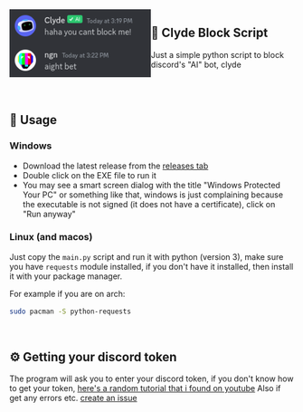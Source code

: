 <img src="bet.png" height="120" align="left">

## 🤖 Clyde Block Script
Just a simple python script to block discord's "AI" bot, clyde

<br>
<br>

## 📑 Usage 
### Windows
- Download the latest release from the [releases tab](https://github.com/ngn13/clyde-blocker/releases)
- Double click on the EXE file to run it 
- You may see a smart screen dialog with the title "Windows Protected Your PC"
or something like that, windows is just complaining because the executable is not signed 
(it does not have a certificate), click on "Run anyway"

### Linux (and macos)
Just copy the `main.py` script and run it with python (version 3), make sure
you have `requests` module installed, if you don't have it installed, then install 
it with your package manager.

For example if you are on arch:
```bash
sudo pacman -S python-requests
```

<br>

## ⚙ Getting your discord token
The program will ask you to enter your discord token, if you don't know
how to get your token, [here's a random tutorial that i found on youtube](https://www.youtube.com/watch?v=b1SY4zTNnAE)
Also if get any errors etc. [create an issue](https://github.com/ngn13/clyde-blocker/issues)

<br>
